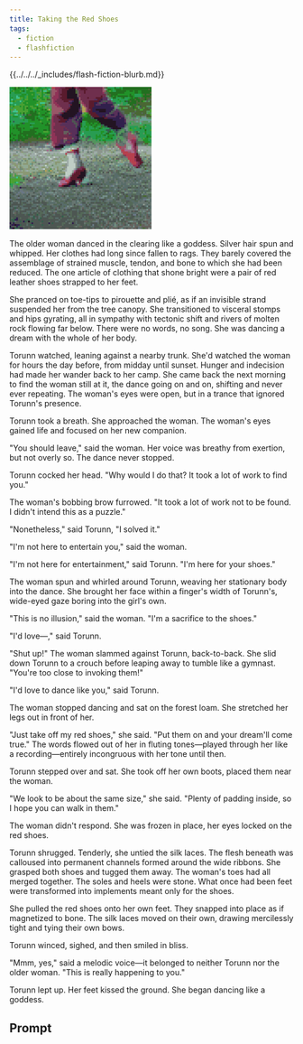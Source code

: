 ```yaml
---
title: Taking the Red Shoes
tags:
  - fiction
  - flashfiction
---
```


{{../../../_includes/flash-fiction-blurb.md}}

<!--more-->

<img src="./cover.png" class="fullwidth" />

The older woman danced in the clearing like a goddess. Silver hair spun and whipped. Her clothes had long since fallen to rags. They barely covered the assemblage of strained muscle, tendon, and bone to which she had been reduced. The one article of clothing that shone bright were a pair of red leather shoes strapped to her feet.

She pranced on toe-tips to pirouette and plié, as if an invisible strand suspended her from the tree canopy. She transitioned to visceral stomps and hips gyrating, all in sympathy with tectonic shift and rivers of molten rock flowing far below. There were no words, no song. She was dancing a dream with the whole of her body.

Torunn watched, leaning against a nearby trunk. She'd watched the woman for hours the day before, from midday until sunset. Hunger and indecision had made her wander back to her camp. She came back the next morning to find the woman still at it, the dance going on and on, shifting and never ever repeating. The woman's eyes were open, but in a trance that ignored Torunn's presence.

Torunn took a breath. She approached the woman. The woman's eyes gained life and focused on her new companion.

"You should leave," said the woman. Her voice was breathy from exertion, but not overly so. The dance never stopped.

Torunn cocked her head. "Why would I do that? It took a lot of work to find you."

The woman's bobbing brow furrowed. "It took a lot of work not to be found. I didn't intend this as a puzzle."

"Nonetheless," said Torunn, "I solved it."

"I'm not here to entertain you," said the woman.

"I'm not here for entertainment," said Torunn. "I'm here for your shoes."

The woman spun and whirled around Torunn, weaving her stationary body into the dance. She brought her face within a finger's width of Torunn's, wide-eyed gaze boring into the girl's own.

"This is no illusion," said the woman. "I'm a sacrifice to the shoes."

"I'd love—," said Torunn.

"Shut up!" The woman slammed against Torunn, back-to-back. She slid down Torunn to a crouch before leaping away to tumble like a gymnast. "You're too close to invoking them!"

"I'd love to dance like you," said Torunn.

The woman stopped dancing and sat on the forest loam. She stretched her legs out in front of her.

"Just take off my red shoes," she said. "Put them on and your dream'll come true." The words flowed out of her in fluting tones—played through her like a recording—entirely incongruous with her tone until then.

Torunn stepped over and sat. She took off her own boots, placed them near the woman.

"We look to be about the same size," she said. "Plenty of padding inside, so I hope you can walk in them."

The woman didn't respond. She was frozen in place, her eyes locked on the red shoes.

Torunn shrugged. Tenderly, she untied the silk laces. The flesh beneath was calloused into permanent channels formed around the wide ribbons. She grasped both shoes and tugged them away. The woman's toes had all merged together. The soles and heels were stone. What once had been feet were transformed into implements meant only for the shoes.

She pulled the red shoes onto her own feet. They snapped into place as if magnetized to bone. The silk laces moved on their own, drawing mercilessly tight and tying their own bows.

Torunn winced, sighed, and then smiled in bliss.

"Mmm, yes," said a melodic voice—it belonged to neither Torunn nor the older woman. "This is really happening to you."

Torunn lept up. Her feet kissed the ground. She began dancing like a goddess.

## Prompt

<figure class="video-container"><iframe class="lazyload" width="560" height="315" data-src="https://www.youtube.com/embed/_vhhS9ZY4CQ" title="YouTube video player" frameborder="0" allow="accelerometer; autoplay; clipboard-write; encrypted-media; gyroscope; picture-in-picture" allowfullscreen></iframe></figure>
